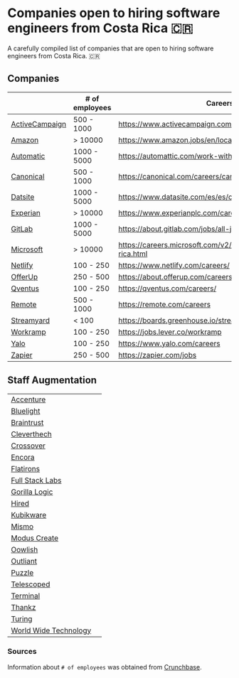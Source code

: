 # Companies open to hiring software engineers from Costa Rica :costa_rica:

A carefully compiled list of companies that are open to hiring software engineers from Costa Rica. :costa_rica:

## Companies

|                                                  | # of employees | Careers                                                              |
| ------------------------------------------------ | -------------- | -------------------------------------------------------------------- |
| [ActiveCampaign](http://www.activecampaign.com/) | 500 - 1000     | https://www.activecampaign.com/en/about/careers                      |
| [Amazon](https://www.amazon.com/)                | > 10000        | https://www.amazon.jobs/en/locations/costa-rica                      |
| [Automatic](https://automattic.com/)             | 1000 - 5000    | https://automattic.com/work-with-us/                                 |
| [Canonical](https://canonical.com/)              | 500 - 1000     | https://canonical.com/careers/career-explorer                        |
| [Datsite](https://www.datasite.com/)             | 1000 - 5000    | https://www.datasite.com/es/es/company/careers                       |
| [Experian](https://www.experianplc.com/)         | > 10000        | https://www.experianplc.com/careers/                                 |
| [GitLab](https://about.gitlab.com/)              | 1000 - 5000    | https://about.gitlab.com/jobs/all-jobs/                              |
| [Microsoft](https://microsoft.com/)              | > 10000        | https://careers.microsoft.com/v2/global/en/locations/costa-rica.html |
| [Netlify](https://www.netlify.com/)              | 100 - 250      | https://www.netlify.com/careers/                                     |
| [OfferUp](https://offerup.com/)                  | 250 - 500      | https://about.offerup.com/careers/engineering/                       |
| [Qventus](https://qventus.com/)                  | 100 - 250      | https://qventus.com/careers/                                         |
| [Remote](https://remote.com/)                    | 500 - 1000     | https://remote.com/careers                                           |
| [Streamyard](https://streamyard.com/)            | < 100          | https://boards.greenhouse.io/streamyard                              |
| [Workramp](https://www.workramp.com/)            | 100 - 250      | https://jobs.lever.co/workramp                                       |
| [Yalo](https://www.yalo.com/)                    | 100 - 250      | https://www.yalo.com/careers                                         |
| [Zapier](https://zapier.com/)                    | 250 - 500      | https://zapier.com/jobs                                              |

## Staff Augmentation

|                                                  |     |
| ------------------------------------------------ | --- |
| [Accenture](https://www.accenture.com/cr-en)     |     |
| [Bluelight](https://bluelight.co/)               |     |
| [Braintrust](https://www.usebraintrust.com/)     |     |
| [Cleverthech](https://clevertech.biz/)           |     |
| [Crossover](https://www.crossover.com/)          |     |
| [Encora](https://www.encora.com/)                |     |
| [Flatirons](https://flatirons.com/)              |     |
| [Full Stack Labs](https://www.fullstacklabs.co/) |     |
| [Gorilla Logic](https://gorillalogic.com/)       |     |
| [Hired](https://hired.com/)                      |     |
| [Kubikware](https://www.kubikware.com/)          |     |
| [Mismo](https://mismo.team/)                     |     |
| [Modus Create](https://moduscreate.com/)         |     |
| [Oowlish](https://www.oowlish.com/)              |     |
| [Outliant](https://www.outliant.com/)            |     |
| [Puzzle](https://puzzle.tech/)                   |     |
| [Telescoped](https://telescoped.com/)            |     |
| [Terminal](https://www.terminal.io/)             |     |
| [Thankz](https://www.thankz.com/)                |     |
| [Turing](https://www.turing.com/)                |     |
| [World Wide Technology](https://www.wwt.com/)    |     |

### Sources

Information about `# of employees` was obtained from [Crunchbase](https://www.crunchbase.com/).

